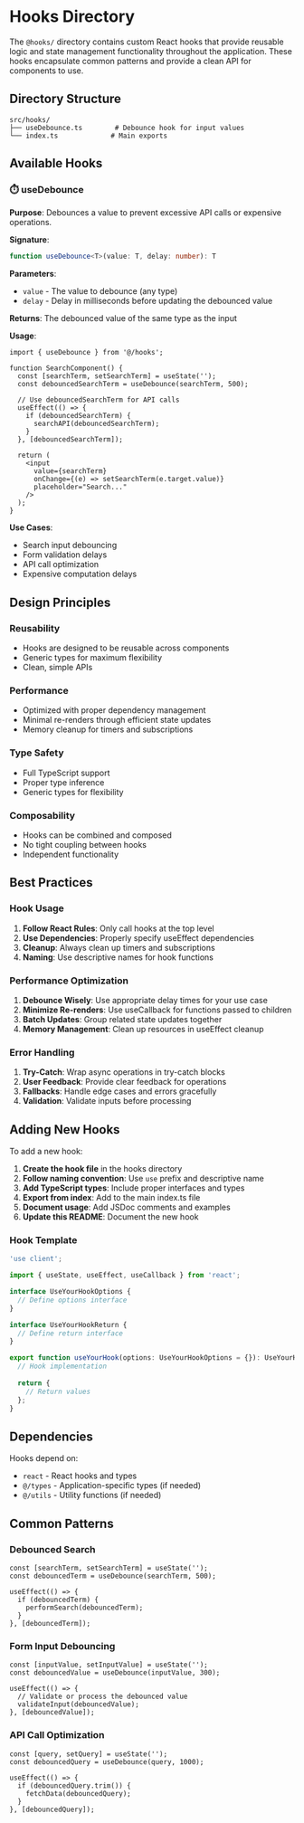 # Hooks Directory

The `@hooks/` directory contains custom React hooks that provide reusable logic and state management functionality throughout the application. These hooks encapsulate common patterns and provide a clean API for components to use.

## Directory Structure

```
src/hooks/
├── useDebounce.ts        # Debounce hook for input values
└── index.ts             # Main exports
```

## Available Hooks

### ⏱️ useDebounce

**Purpose**: Debounces a value to prevent excessive API calls or expensive operations.

**Signature**:
```typescript
function useDebounce<T>(value: T, delay: number): T
```

**Parameters**:
- `value` - The value to debounce (any type)
- `delay` - Delay in milliseconds before updating the debounced value

**Returns**: The debounced value of the same type as the input

**Usage**:
```tsx
import { useDebounce } from '@/hooks';

function SearchComponent() {
  const [searchTerm, setSearchTerm] = useState('');
  const debouncedSearchTerm = useDebounce(searchTerm, 500);

  // Use debouncedSearchTerm for API calls
  useEffect(() => {
    if (debouncedSearchTerm) {
      searchAPI(debouncedSearchTerm);
    }
  }, [debouncedSearchTerm]);

  return (
    <input
      value={searchTerm}
      onChange={(e) => setSearchTerm(e.target.value)}
      placeholder="Search..."
    />
  );
}
```

**Use Cases**:
- Search input debouncing
- Form validation delays
- API call optimization
- Expensive computation delays

## Design Principles

### Reusability
- Hooks are designed to be reusable across components
- Generic types for maximum flexibility
- Clean, simple APIs

### Performance
- Optimized with proper dependency management
- Minimal re-renders through efficient state updates
- Memory cleanup for timers and subscriptions

### Type Safety
- Full TypeScript support
- Proper type inference
- Generic types for flexibility

### Composability
- Hooks can be combined and composed
- No tight coupling between hooks
- Independent functionality

## Best Practices

### Hook Usage

1. **Follow React Rules**: Only call hooks at the top level
2. **Use Dependencies**: Properly specify useEffect dependencies
3. **Cleanup**: Always clean up timers and subscriptions
4. **Naming**: Use descriptive names for hook functions

### Performance Optimization

1. **Debounce Wisely**: Use appropriate delay times for your use case
2. **Minimize Re-renders**: Use useCallback for functions passed to children
3. **Batch Updates**: Group related state updates together
4. **Memory Management**: Clean up resources in useEffect cleanup

### Error Handling

1. **Try-Catch**: Wrap async operations in try-catch blocks
2. **User Feedback**: Provide clear feedback for operations
3. **Fallbacks**: Handle edge cases and errors gracefully
4. **Validation**: Validate inputs before processing

## Adding New Hooks

To add a new hook:

1. **Create the hook file** in the hooks directory
2. **Follow naming convention**: Use `use` prefix and descriptive name
3. **Add TypeScript types**: Include proper interfaces and types
4. **Export from index**: Add to the main index.ts file
5. **Document usage**: Add JSDoc comments and examples
6. **Update this README**: Document the new hook

### Hook Template

```typescript
'use client';

import { useState, useEffect, useCallback } from 'react';

interface UseYourHookOptions {
  // Define options interface
}

interface UseYourHookReturn {
  // Define return interface
}

export function useYourHook(options: UseYourHookOptions = {}): UseYourHookReturn {
  // Hook implementation
  
  return {
    // Return values
  };
}
```

## Dependencies

Hooks depend on:
- `react` - React hooks and types
- `@/types` - Application-specific types (if needed)
- `@/utils` - Utility functions (if needed)

## Common Patterns

### Debounced Search
```tsx
const [searchTerm, setSearchTerm] = useState('');
const debouncedTerm = useDebounce(searchTerm, 500);

useEffect(() => {
  if (debouncedTerm) {
    performSearch(debouncedTerm);
  }
}, [debouncedTerm]);
```

### Form Input Debouncing
```tsx
const [inputValue, setInputValue] = useState('');
const debouncedValue = useDebounce(inputValue, 300);

useEffect(() => {
  // Validate or process the debounced value
  validateInput(debouncedValue);
}, [debouncedValue]);
```

### API Call Optimization
```tsx
const [query, setQuery] = useState('');
const debouncedQuery = useDebounce(query, 1000);

useEffect(() => {
  if (debouncedQuery.trim()) {
    fetchData(debouncedQuery);
  }
}, [debouncedQuery]);
```
